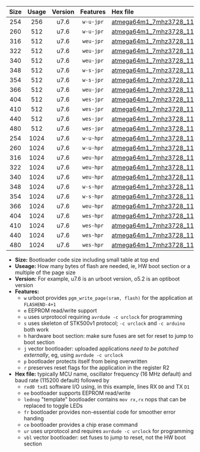 |Size|Usage|Version|Features|Hex file|
|:-:|:-:|:-:|:-:|:--|
|254|256|u7.6|`w-u-jpr`|[atmega64m1_7mhz3728_115200bps_rxb0_txb1_ur_vbl.hex](https://raw.githubusercontent.com/stefanrueger/urboot/main//atmega64m1_7mhz3728_115200bps_rxb0_txb1_ur_vbl.hex)|
|260|512|u7.6|`w-u-jpr`|[atmega64m1_7mhz3728_115200bps_rxb0_txb1_lednop_ur_vbl.hex](https://raw.githubusercontent.com/stefanrueger/urboot/main//atmega64m1_7mhz3728_115200bps_rxb0_txb1_lednop_ur_vbl.hex)|
|316|512|u7.6|`weu-jpr`|[atmega64m1_7mhz3728_115200bps_rxb0_txb1_ee_ur_vbl.hex](https://raw.githubusercontent.com/stefanrueger/urboot/main//atmega64m1_7mhz3728_115200bps_rxb0_txb1_ee_ur_vbl.hex)|
|322|512|u7.6|`weu-jpr`|[atmega64m1_7mhz3728_115200bps_rxb0_txb1_ee_lednop_ur_vbl.hex](https://raw.githubusercontent.com/stefanrueger/urboot/main//atmega64m1_7mhz3728_115200bps_rxb0_txb1_ee_lednop_ur_vbl.hex)|
|340|512|u7.6|`weu-jpr`|[atmega64m1_7mhz3728_115200bps_rxb0_txb1_ee_lednop_fr_ur_vbl.hex](https://raw.githubusercontent.com/stefanrueger/urboot/main//atmega64m1_7mhz3728_115200bps_rxb0_txb1_ee_lednop_fr_ur_vbl.hex)|
|348|512|u7.6|`w-s-jpr`|[atmega64m1_7mhz3728_115200bps_rxb0_txb1_vbl.hex](https://raw.githubusercontent.com/stefanrueger/urboot/main//atmega64m1_7mhz3728_115200bps_rxb0_txb1_vbl.hex)|
|354|512|u7.6|`w-s-jpr`|[atmega64m1_7mhz3728_115200bps_rxb0_txb1_lednop_vbl.hex](https://raw.githubusercontent.com/stefanrueger/urboot/main//atmega64m1_7mhz3728_115200bps_rxb0_txb1_lednop_vbl.hex)|
|366|512|u7.6|`weu-jpr`|[atmega64m1_7mhz3728_115200bps_rxb0_txb1_ee_lednop_fr_ce_ur_vbl.hex](https://raw.githubusercontent.com/stefanrueger/urboot/main//atmega64m1_7mhz3728_115200bps_rxb0_txb1_ee_lednop_fr_ce_ur_vbl.hex)|
|404|512|u7.6|`wes-jpr`|[atmega64m1_7mhz3728_115200bps_rxb0_txb1_ee_vbl.hex](https://raw.githubusercontent.com/stefanrueger/urboot/main//atmega64m1_7mhz3728_115200bps_rxb0_txb1_ee_vbl.hex)|
|410|512|u7.6|`wes-jpr`|[atmega64m1_7mhz3728_115200bps_rxb0_txb1_ee_lednop_vbl.hex](https://raw.githubusercontent.com/stefanrueger/urboot/main//atmega64m1_7mhz3728_115200bps_rxb0_txb1_ee_lednop_vbl.hex)|
|440|512|u7.6|`wes-jpr`|[atmega64m1_7mhz3728_115200bps_rxb0_txb1_ee_lednop_fr_vbl.hex](https://raw.githubusercontent.com/stefanrueger/urboot/main//atmega64m1_7mhz3728_115200bps_rxb0_txb1_ee_lednop_fr_vbl.hex)|
|480|512|u7.6|`wes-jpr`|[atmega64m1_7mhz3728_115200bps_rxb0_txb1_ee_lednop_fr_ce_vbl.hex](https://raw.githubusercontent.com/stefanrueger/urboot/main//atmega64m1_7mhz3728_115200bps_rxb0_txb1_ee_lednop_fr_ce_vbl.hex)|
|254|1024|u7.6|`w-u-hpr`|[atmega64m1_7mhz3728_115200bps_rxb0_txb1_ur.hex](https://raw.githubusercontent.com/stefanrueger/urboot/main//atmega64m1_7mhz3728_115200bps_rxb0_txb1_ur.hex)|
|260|1024|u7.6|`w-u-hpr`|[atmega64m1_7mhz3728_115200bps_rxb0_txb1_lednop_ur.hex](https://raw.githubusercontent.com/stefanrueger/urboot/main//atmega64m1_7mhz3728_115200bps_rxb0_txb1_lednop_ur.hex)|
|316|1024|u7.6|`weu-hpr`|[atmega64m1_7mhz3728_115200bps_rxb0_txb1_ee_ur.hex](https://raw.githubusercontent.com/stefanrueger/urboot/main//atmega64m1_7mhz3728_115200bps_rxb0_txb1_ee_ur.hex)|
|322|1024|u7.6|`weu-hpr`|[atmega64m1_7mhz3728_115200bps_rxb0_txb1_ee_lednop_ur.hex](https://raw.githubusercontent.com/stefanrueger/urboot/main//atmega64m1_7mhz3728_115200bps_rxb0_txb1_ee_lednop_ur.hex)|
|340|1024|u7.6|`weu-hpr`|[atmega64m1_7mhz3728_115200bps_rxb0_txb1_ee_lednop_fr_ur.hex](https://raw.githubusercontent.com/stefanrueger/urboot/main//atmega64m1_7mhz3728_115200bps_rxb0_txb1_ee_lednop_fr_ur.hex)|
|348|1024|u7.6|`w-s-hpr`|[atmega64m1_7mhz3728_115200bps_rxb0_txb1.hex](https://raw.githubusercontent.com/stefanrueger/urboot/main//atmega64m1_7mhz3728_115200bps_rxb0_txb1.hex)|
|354|1024|u7.6|`w-s-hpr`|[atmega64m1_7mhz3728_115200bps_rxb0_txb1_lednop.hex](https://raw.githubusercontent.com/stefanrueger/urboot/main//atmega64m1_7mhz3728_115200bps_rxb0_txb1_lednop.hex)|
|366|1024|u7.6|`weu-hpr`|[atmega64m1_7mhz3728_115200bps_rxb0_txb1_ee_lednop_fr_ce_ur.hex](https://raw.githubusercontent.com/stefanrueger/urboot/main//atmega64m1_7mhz3728_115200bps_rxb0_txb1_ee_lednop_fr_ce_ur.hex)|
|404|1024|u7.6|`wes-hpr`|[atmega64m1_7mhz3728_115200bps_rxb0_txb1_ee.hex](https://raw.githubusercontent.com/stefanrueger/urboot/main//atmega64m1_7mhz3728_115200bps_rxb0_txb1_ee.hex)|
|410|1024|u7.6|`wes-hpr`|[atmega64m1_7mhz3728_115200bps_rxb0_txb1_ee_lednop.hex](https://raw.githubusercontent.com/stefanrueger/urboot/main//atmega64m1_7mhz3728_115200bps_rxb0_txb1_ee_lednop.hex)|
|440|1024|u7.6|`wes-hpr`|[atmega64m1_7mhz3728_115200bps_rxb0_txb1_ee_lednop_fr.hex](https://raw.githubusercontent.com/stefanrueger/urboot/main//atmega64m1_7mhz3728_115200bps_rxb0_txb1_ee_lednop_fr.hex)|
|480|1024|u7.6|`wes-hpr`|[atmega64m1_7mhz3728_115200bps_rxb0_txb1_ee_lednop_fr_ce.hex](https://raw.githubusercontent.com/stefanrueger/urboot/main//atmega64m1_7mhz3728_115200bps_rxb0_txb1_ee_lednop_fr_ce.hex)|

- **Size:** Bootloader code size including small table at top end
- **Useage:** How many bytes of flash are needed, ie, HW boot section or a multiple of the page size
- **Version:** For example, u7.6 is an urboot version, o5.2 is an optiboot version
- **Features:**
  + `w` urboot provides `pgm_write_page(sram, flash)` for the application at `FLASHEND-4+1`
  + `e` EEPROM read/write support
  + `u` uses urprotocol requiring `avrdude -c urclock` for programming
  + `s` uses skeleton of STK500v1 protocol; `-c urclock` and `-c arduino` both work
  + `h` hardware boot section: make sure fuses are set for reset to jump to boot section
  + `j` vector bootloader: uploaded applications *need to be patched externally*, eg, using `avrdude -c urclock`
  + `p` bootloader protects itself from being overwritten
  + `r` preserves reset flags for the application in the register R2
- **Hex file:** typically MCU name, oscillator frequency (16 MHz default) and baud rate (115200 default) followed by
  + `rxd0 txd1` software I/O using, in this example, lines RX `D0` and TX `D1`
  + `ee` bootloader supports EEPROM read/write
  + `lednop` "template" bootloader contains `mov rx,rx` nops that can be replaced to toggle LEDs
  + `fr` bootloader provides non-essential code for smoother error handing
  + `ce` bootloader provides a chip erase command
  + `ur` uses urprotocol and requires `avrdude -c urclock` for programming
  + `vbl` vector bootloader: set fuses to jump to reset, not the HW boot section
